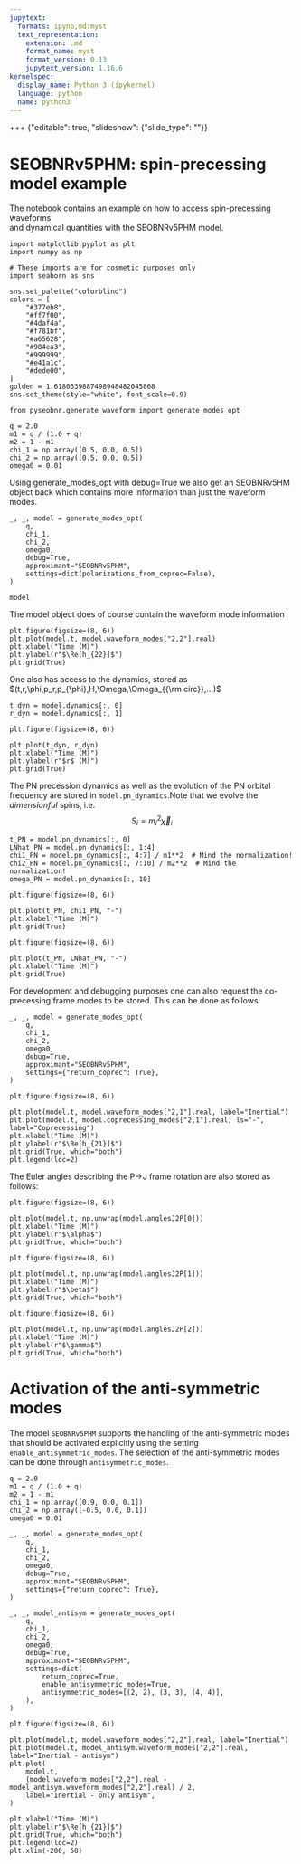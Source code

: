 ```yaml
---
jupytext:
  formats: ipynb,md:myst
  text_representation:
    extension: .md
    format_name: myst
    format_version: 0.13
    jupytext_version: 1.16.6
kernelspec:
  display_name: Python 3 (ipykernel)
  language: python
  name: python3
---
```


+++ {"editable": true, "slideshow": {"slide_type": ""}}

# SEOBNRv5PHM: spin-precessing model example

The notebook contains an example on how to access spin-precessing waveforms \
and dynamical quantities with the SEOBNRv5PHM model.

```{code-cell} ipython3
import matplotlib.pyplot as plt
import numpy as np

# These imports are for cosmetic purposes only
import seaborn as sns

sns.set_palette("colorblind")
colors = [
    "#377eb8",
    "#ff7f00",
    "#4daf4a",
    "#f781bf",
    "#a65628",
    "#984ea3",
    "#999999",
    "#e41a1c",
    "#dede00",
]
golden = 1.6180339887498948482045868
sns.set_theme(style="white", font_scale=0.9)
```

```{code-cell} ipython3
from pyseobnr.generate_waveform import generate_modes_opt
```

```{code-cell} ipython3
q = 2.0
m1 = q / (1.0 + q)
m2 = 1 - m1
chi_1 = np.array([0.5, 0.0, 0.5])
chi_2 = np.array([0.5, 0.0, 0.5])
omega0 = 0.01
```

Using generate_modes_opt with debug=True we also get an SEOBNRv5HM object back which contains more information than just the waveform modes.

```{code-cell} ipython3
_, _, model = generate_modes_opt(
    q,
    chi_1,
    chi_2,
    omega0,
    debug=True,
    approximant="SEOBNRv5PHM",
    settings=dict(polarizations_from_coprec=False),
)
```

```{code-cell} ipython3
model
```

The model object does of course contain the waveform mode information

```{code-cell} ipython3
plt.figure(figsize=(8, 6))
plt.plot(model.t, model.waveform_modes["2,2"].real)
plt.xlabel("Time (M)")
plt.ylabel(r"$\Re[h_{22}]$")
plt.grid(True)
```

One also has access to the dynamics, stored as $(t,r,\phi,p_r,p_{\phi},H,\Omega,\Omega_{{\rm circ}},...)$

```{code-cell} ipython3
t_dyn = model.dynamics[:, 0]
r_dyn = model.dynamics[:, 1]
```

```{code-cell} ipython3
plt.figure(figsize=(8, 6))

plt.plot(t_dyn, r_dyn)
plt.xlabel("Time (M)")
plt.ylabel(r"$r$ (M)")
plt.grid(True)
```

The PN precession dynamics as well as the evolution of the PN orbital frequency are stored in `model.pn_dynamics`.Note that we evolve the _dimensionful_ spins, i.e. $$S_{i}=m_{i}^{2}\vec{\chi}_{i}$$

```{code-cell} ipython3
t_PN = model.pn_dynamics[:, 0]
LNhat_PN = model.pn_dynamics[:, 1:4]
chi1_PN = model.pn_dynamics[:, 4:7] / m1**2  # Mind the normalization!
chi2_PN = model.pn_dynamics[:, 7:10] / m2**2  # Mind the normalization!
omega_PN = model.pn_dynamics[:, 10]
```

```{code-cell} ipython3
plt.figure(figsize=(8, 6))

plt.plot(t_PN, chi1_PN, "-")
plt.xlabel("Time (M)")
plt.grid(True)
```

```{code-cell} ipython3
plt.figure(figsize=(8, 6))

plt.plot(t_PN, LNhat_PN, "-")
plt.xlabel("Time (M)")
plt.grid(True)
```

For development and debugging purposes one can also request the co-precessing frame modes to be stored. This can be done as follows:

```{code-cell} ipython3
_, _, model = generate_modes_opt(
    q,
    chi_1,
    chi_2,
    omega0,
    debug=True,
    approximant="SEOBNRv5PHM",
    settings={"return_coprec": True},
)
```

```{code-cell} ipython3
plt.figure(figsize=(8, 6))

plt.plot(model.t, model.waveform_modes["2,1"].real, label="Inertial")
plt.plot(model.t, model.coprecessing_modes["2,1"].real, ls="-", label="Coprecessing")
plt.xlabel("Time (M)")
plt.ylabel(r"$\Re[h_{21}]$")
plt.grid(True, which="both")
plt.legend(loc=2)
```

The Euler angles describing the P->J frame rotation are also stored as follows:

```{code-cell} ipython3
plt.figure(figsize=(8, 6))

plt.plot(model.t, np.unwrap(model.anglesJ2P[0]))
plt.xlabel("Time (M)")
plt.ylabel(r"$\alpha$")
plt.grid(True, which="both")
```

```{code-cell} ipython3
plt.figure(figsize=(8, 6))

plt.plot(model.t, np.unwrap(model.anglesJ2P[1]))
plt.xlabel("Time (M)")
plt.ylabel(r"$\beta$")
plt.grid(True, which="both")
```

```{code-cell} ipython3
plt.figure(figsize=(8, 6))

plt.plot(model.t, np.unwrap(model.anglesJ2P[2]))
plt.xlabel("Time (M)")
plt.ylabel(r"$\gamma$")
plt.grid(True, which="both")
```

# Activation of the anti-symmetric modes

The model `SEOBNRv5PHM` supports the handling of the anti-symmetric modes that should be activated explicitly using the setting `enable_antisymmetric_modes`. The selection of the anti-symmetric modes can be done through `antisymmetric_modes`.

```{code-cell} ipython3
q = 2.0
m1 = q / (1.0 + q)
m2 = 1 - m1
chi_1 = np.array([0.9, 0.0, 0.1])
chi_2 = np.array([-0.5, 0.0, 0.1])
omega0 = 0.01
```

```{code-cell} ipython3
_, _, model = generate_modes_opt(
    q,
    chi_1,
    chi_2,
    omega0,
    debug=True,
    approximant="SEOBNRv5PHM",
    settings={"return_coprec": True},
)

_, _, model_antisym = generate_modes_opt(
    q,
    chi_1,
    chi_2,
    omega0,
    debug=True,
    approximant="SEOBNRv5PHM",
    settings=dict(
        return_coprec=True,
        enable_antisymmetric_modes=True,
        antisymmetric_modes=[(2, 2), (3, 3), (4, 4)],
    ),
)
```

```{code-cell} ipython3
plt.figure(figsize=(8, 6))

plt.plot(model.t, model.waveform_modes["2,2"].real, label="Inertial")
plt.plot(model.t, model_antisym.waveform_modes["2,2"].real, label="Inertial - antisym")
plt.plot(
    model.t,
    (model.waveform_modes["2,2"].real - model_antisym.waveform_modes["2,2"].real) / 2,
    label="Inertial - only antisym",
)

plt.xlabel("Time (M)")
plt.ylabel(r"$\Re[h_{21}]$")
plt.grid(True, which="both")
plt.legend(loc=2)
plt.xlim(-200, 50)
```

```{code-cell} ipython3

```
